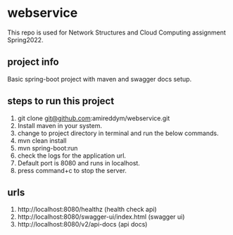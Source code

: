 # webservice
This repo is used for Network Structures and Cloud Computing assignment Spring2022.
## project info
Basic spring-boot project with maven and swagger docs setup.
## steps to run this project
1. git clone git@github.com:amireddym/webservice.git
2. Install maven in your system.
3. change to project directory in terminal and run the below commands.
4. mvn clean install
5. mvn spring-boot:run
6. check the logs for the application url.
7. Default port is 8080 and runs in localhost.
8. press command+c to stop the server.
## urls 
1. http://localhost:8080/healthz (health check api)
2. http://localhost:8080/swagger-ui/index.html  (swagger ui)
3. http://localhost:8080/v2/api-docs  (api docs)